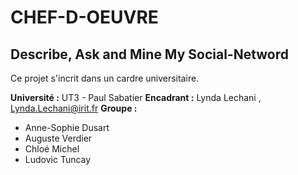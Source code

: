 # CHEF-D-OEUVRE
## Describe, Ask and Mine My Social-Netword 
 
Ce projet s'incrit dans un cardre universitaire.

**Université :** UT3 - Paul Sabatier
**Encadrant :** Lynda Lechani , Lynda.Lechani@irit.fr
**Groupe :** 
- Anne-Sophie Dusart
- Auguste Verdier
- Chloé Michel
- Ludovic Tuncay